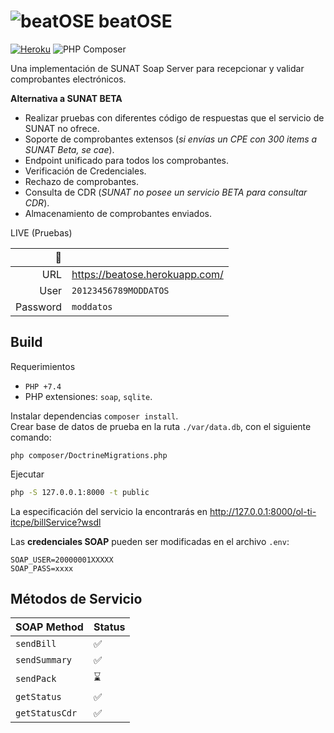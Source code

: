 # ![beatOSE](https://raw.githubusercontent.com/thegreenter/beatose/master/public/beat-ose.png) beatOSE
[![Heroku](https://heroku-badge.herokuapp.com/?app=beatose)](https://beatose.herokuapp.com/)
![PHP Composer](https://github.com/thegreenter/beatose/workflows/PHP%20Composer/badge.svg)

Una implementación de SUNAT Soap Server para recepcionar y validar comprobantes electrónicos.

**Alternativa a SUNAT BETA**
- Realizar pruebas con diferentes código de respuestas que el servicio de SUNAT no ofrece.
- Soporte de comprobantes extensos (_si envías un CPE con 300 items a SUNAT Beta, se cae_).
- Endpoint unificado para todos los comprobantes.
- Verificación de Credenciales.
- Rechazo de comprobantes.
- Consulta de CDR (_SUNAT no posee un servicio BETA para consultar CDR_).
- Almacenamiento de comprobantes enviados.

LIVE (Pruebas)

|      :rocket: |                                      |
|--------------:|--------------------------------------|
|URL            | https://beatose.herokuapp.com/       |    
|User           | `20123456789MODDATOS`                |
|Password       | `moddatos`                           |

## Build
Requerimientos
- `PHP +7.4`
- PHP extensiones: `soap`, `sqlite`.

Instalar dependencias `composer install`.      
Crear base de datos de prueba en la ruta `./var/data.db`, con el siguiente comando:
```
php composer/DoctrineMigrations.php
```

Ejecutar
```bash
php -S 127.0.0.1:8000 -t public
```

La especificación del servicio la encontrarás en http://127.0.0.1:8000/ol-ti-itcpe/billService?wsdl

Las **credenciales SOAP** pueden ser modificadas en el archivo `.env`:

```shell script
SOAP_USER=20000001XXXXX
SOAP_PASS=xxxx
```

## Métodos de Servicio

| SOAP Method    | Status            |
|----------------|-------------------|
|`sendBill`      |:white_check_mark: |
|`sendSummary`   |:white_check_mark: |
|`sendPack`      |:hourglass:        |
|`getStatus`     |:white_check_mark: |
|`getStatusCdr`  |:white_check_mark: |
